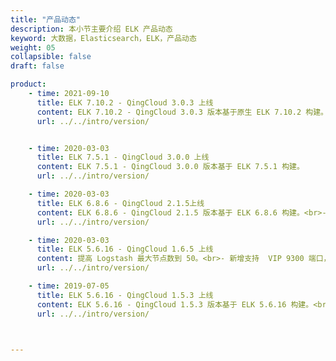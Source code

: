 ```yaml
---
title: "产品动态"
description: 本小节主要介绍 ELK 产品动态
keyword: 大数据，Elasticsearch，ELK，产品动态
weight: 05
collapsible: false
draft: false

product:
    - time: 2021-09-10
      title: ELK 7.10.2 - QingCloud 3.0.3 上线
      content: ELK 7.10.2 - QingCloud 3.0.3 版本基于原生 ELK 7.10.2 构建。<br>- 支持三方告警对接，集成 Prometheus Node 和 Elasticsearch Exporter。<br>- 优化 ES 线程池参数，减少写入被拒绝的可能。<br>- 修复滚动重启不生效、超时等问题。<br>- 索引提速，提高索引存储效率，缩小所占空间。<br>- 访问系统索引的 REST API 被标记为过时。<br>- 系统索引增加新的 thread pool。<br>受许可限制，APP 不支持以下引入内容，均需要开启 XPACK 才能使用。<br>- 引入 data tiers 即热、温、冷分层架构。<br>- 在 classification analysis 中支持 AUC ROC。<br>- 在 data frame analytics 中支持自定义特性 processors。<br>- 在检索时支持 PITs。<br>- 对 coordinate node 引入 request 级别的 circuit-breaker。
      url: ../../intro/version/


    - time: 2020-03-03
      title: ELK 7.5.1 - QingCloud 3.0.0 上线
      content: ELK 7.5.1 - QingCloud 3.0.0 版本基于 ELK 7.5.1 构建。
      url: ../../intro/version/

    - time: 2020-03-03
      title: ELK 6.8.6 - QingCloud 2.1.5上线
      content: ELK 6.8.6 - QingCloud 2.1.5 版本基于 ELK 6.8.6 构建。<br>- 提高 Logstash 最大节点数到 50。<br>- 修复 Kibana Timelion 页面显示异常的问题。<br>- 新增支持 VIP 9300 端口，方便 Java Transport Client 使用。<br>- 修复偶然情况下两个 Kibana 节点同时创建索引时引起死锁的问题。
      url: ../../intro/version/

    - time: 2020-03-03
      title: ELK 5.6.16 - QingCloud 1.6.5 上线
      content: 提高 Logstash 最大节点数到 50。<br>- 新增支持  VIP 9300 端口，方便 Java Transport Client 使用。<br>- 允许降级到 Logstash 5.4.3 以使用 qingstor input/output 插件。<br>-修复偶然情况下两个 Kibana 节点同时创建索引时引起死锁的问题。
      url: ../../intro/version/

    - time: 2019-07-05
      title: ELK 5.6.16 - QingCloud 1.5.3 上线
      content: ELK 5.6.16 - QingCloud 1.5.3 版本基于 ELK 5.6.16 构建。<br>- 新增 ES 专有主节点（Dedicated Master）。<br>- 新增两组 ES 节点，支持热温冷（Hot-Warm-Cold）架构。<br>- 支持企业级分布式 SAN（NeonSAN）存储，最大 50T 容量。<br>- 新增支持 ES 节点共挂载三块数据硬盘，提高读写性能。<br>- 新增支持 ES 节点滚动重启，最小化对业务的影响。<br>-新增支持滚动升级（升级前请完整备份数据）。<br>- 新增 ES VIP 并支持高可用。<br>-新增支持自动扩容硬盘空间。<br>-新增支持自助清理 Heap Dump 文件。
      url: ../../intro/version/

   

---
```


<!-- 设置上述参数可生成产品动态页  -->
